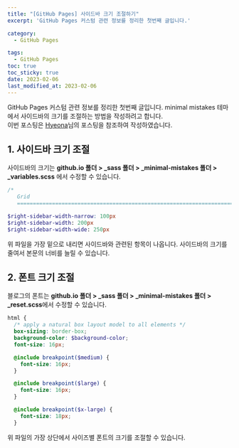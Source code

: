 ```yaml
---
title: "[GitHub Pages] 사이드바 크기 조절하기"
excerpt: 'GitHub Pages 커스텀 관련 정보를 정리한 첫번째 글입니다.'

category:
  - GitHub Pages

tags:
  - GitHub Pages
toc: true
toc_sticky: true
date: 2023-02-06
last_modified_at: 2023-02-06
---
```



GitHub Pages 커스텀 관련 정보를 정리한 첫번째 글입니다. minimal mistakes 테마에서 사이드바의 크기를 조절하는 방법을 작성하려고 합니다.      
이번 포스팅은 [Hyeona](https://eona1301.github.io/github_blog/GithubBlog-Content-Width/)님의 포스팅을 참조하여 작성하였습니다.

## 1. 사이드바 크기 조절

사이드바의 크기는
**github.io 폴더 > _sass 폴더 > _minimal-mistakes 폴더 > _variables.scss** 에서 수정할 수 있습니다.

```scss
/*
   Grid
   ========================================================================== */

$right-sidebar-width-narrow: 100px 
$right-sidebar-width: 200px 
$right-sidebar-width-wide: 250px 

```
위 파일을 가장 밑으로 내리면 사이드바와 관련된 항목이 나옵니다. 사이드바의 크기를 줄여서 본문의 너비를 늘릴 수 있습니다.  

## 2. 폰트 크기 조절


블로그의 폰트는 **github.io 폴더 > _sass 폴더 > _minimal-mistakes 폴더 > _reset.scss**에서 수정할 수 있습니다. 

```scss
html {
  /* apply a natural box layout model to all elements */
  box-sizing: border-box;
  background-color: $background-color;
  font-size: 16px;

  @include breakpoint($medium) {
    font-size: 16px;
  }

  @include breakpoint($large) {
    font-size: 16px;
  }

  @include breakpoint($x-large) {
    font-size: 18px;
  }

```

위 파일의 가장 상단에서 사이즈별 폰트의 크기를 조절할 수 있습니다.

